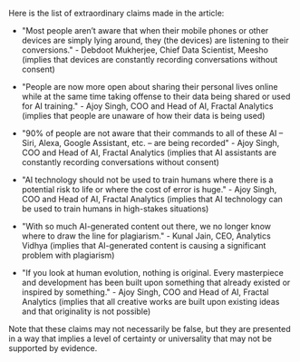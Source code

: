 Here is the list of extraordinary claims made in the article:

* "Most people aren’t aware that when their mobile phones or other devices are simply lying around, they (the devices) are listening to their conversions." - Debdoot Mukherjee, Chief Data Scientist, Meesho (implies that devices are constantly recording conversations without consent)

* "People are now more open about sharing their personal lives online while at the same time taking offense to their data being shared or used for AI training." - Ajoy Singh, COO and Head of AI, Fractal Analytics (implies that people are unaware of how their data is being used)

* "90% of people are not aware that their commands to all of these AI – Siri, Alexa, Google Assistant, etc. – are being recorded" - Ajoy Singh, COO and Head of AI, Fractal Analytics (implies that AI assistants are constantly recording conversations without consent)

* "AI technology should not be used to train humans where there is a potential risk to life or where the cost of error is huge." - Ajoy Singh, COO and Head of AI, Fractal Analytics (implies that AI technology can be used to train humans in high-stakes situations)

* "With so much AI-generated content out there, we no longer know where to draw the line for plagiarism." - Kunal Jain, CEO, Analytics Vidhya (implies that AI-generated content is causing a significant problem with plagiarism)

* "If you look at human evolution, nothing is original. Every masterpiece and development has been built upon something that already existed or inspired by something." - Ajoy Singh, COO and Head of AI, Fractal Analytics (implies that all creative works are built upon existing ideas and that originality is not possible)

Note that these claims may not necessarily be false, but they are presented in a way that implies a level of certainty or universality that may not be supported by evidence.

